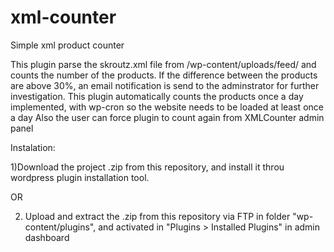 # xml-counter
Simple xml product counter

This plugin parse the skroutz.xml file from /wp-content/uploads/feed/ and counts the number of the products. 
If the difference between the products are above 30%, an email notification is send to the adminstrator for further investigation.
This plugin automatically counts the products once a day implemented, with wp-cron so the website needs to be loaded at least once a day
Also the user can force plugin to count again from XMLCounter admin panel

Instalation:

1)Download the project .zip from this repository, and install it throu wordpress plugin installation tool.

OR

2) Upload and extract the .zip from this repository via FTP in folder "wp-content/plugins", and activated in "Plugins > Installed Plugins" in admin dashboard

